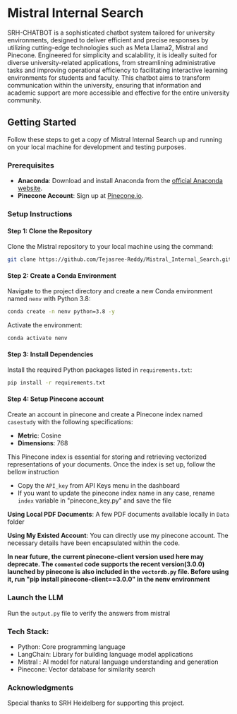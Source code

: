 # Mistral Internal Search

SRH-CHATBOT is a sophisticated chatbot system tailored for university environments, designed to deliver efficient and precise responses by utilizing cutting-edge technologies such as Meta Llama2, Mistral and Pinecone. Engineered for simplicity and scalability, it is ideally suited for diverse university-related applications, from streamlining administrative tasks and improving operational efficiency to facilitating interactive learning environments for students and faculty. This chatbot aims to transform communication within the university, ensuring that information and academic support are more accessible and effective for the entire university community.

## Getting Started
Follow these steps to get a copy of Mistral Internal Search up and running on your local machine for development and testing purposes.

### Prerequisites
- **Anaconda**: Download and install Anaconda from the [official Anaconda website](https://www.anaconda.com/products/individual).
- **Pinecone Account**: Sign up at [Pinecone.io](https://www.pinecone.io/).

### Setup Instructions

#### Step 1: Clone the Repository
Clone the Mistral repository to your local machine using the command:
```bash
git clone https://github.com/Tejasree-Reddy/Mistral_Internal_Search.git
```

#### Step 2: Create a Conda Environment
Navigate to the project directory and create a new Conda environment named `nenv` with Python 3.8:
```bash
conda create -n nenv python=3.8 -y
```
Activate the environment:
```bash
conda activate nenv
```

#### Step 3: Install Dependencies
Install the required Python packages listed in `requirements.txt`:
```bash
pip install -r requirements.txt
```

#### Step 4: Setup Pinecone account
Create an account in pinecone and create a Pinecone index named `casestudy` with the following specifications:
- **Metric**: Cosine
- **Dimensions**: 768

This Pinecone index is essential for storing and retrieving vectorized representations of your documents. Once the index is set up, follow the bellow instruction
- Copy the `API_key` from API Keys menu in the dashboard 
- If you want to update the pinecone index name in any case, rename `index` variable in "pinecone_key.py" and save the file


**Using Local PDF Documents**:
  A few PDF documents available locally in `Data` folder


**Using My Existed Account**:
  You can directly use my pinecone account. The necessary details have been encapsulated within the code.

**In near future, the current pinecone-client version used here may deprecate. The `commented` code supports the recent version(3.0.0) launched by pinecone is also included in the `vectordb.py` file. Before using it, run "pip install pinecone-client==3.0.0" in the nenv environment**

### Launch the LLM
Run the `output.py` file to verify the answers from mistral

### Tech Stack:
- Python: Core programming language
- LangChain: Library for building language model applications
- Mistral : AI model for natural language understanding and generation
- Pinecone: Vector database for similarity search

### Acknowledgments
Special thanks to SRH Heidelberg for supporting this project.
